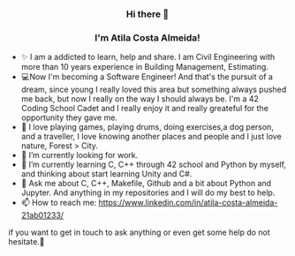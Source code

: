 <h3 align="center">Hi there 🚀</h3>
<h3 align="center">I'm Atila Costa Almeida! </h3>

- ✨ I am a addicted to learn, help and share. I am Civil Engineering with more than 10 years experience in Building Management, Estimating.
- 💻Now I'm becoming a Software Engineer! And that's the pursuit of a dream, since young I really loved this area but something always pushed me back, but now I really on the
way I should always be. I'm a 42 Coding School Cadet and I really enjoy it and really greateful for the opportunity they gave me.
- 🤝 I love playing games, playing drums, doing exercises,a dog person, and a traveller, I love knowing another places and people and I just love nature, Forest > City. 
- 🔭 I’m currently looking for work.
- 🌱 I’m currently learning  C, C++ through 42 school and Python by myself, and thinking about start learning Unity and C#.
- 💬 Ask me about C, C++, Makefile, Github and a bit about Python and Jupyter. And anything in my repositories and I will do my best to help.
- 📫 How to reach me: https://www.linkedin.com/in/atila-costa-almeida-21ab01233/

if you want to get in touch to ask anything or even get some help do not hesitate.👋
